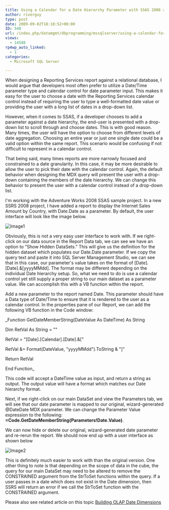 ```yaml
---
title: Using a Calendar for a Date Hierarchy Parameter with SSAS 2008 and SSRS 2008
author: riverguy
type: post
date: 2009-09-02T18:10:52+00:00
ID: 548
url: /index.php/datamgmt/dbprogramming/mssqlserver/using-a-calendar-for-a-date-hierarchy-pa-2010/
views:
  - 14588
rp4wp_auto_linked:
  - 1
categories:
  - Microsoft SQL Server

---
```

When designing a Reporting Services report against a relational database, I would argue that developers most often prefer to utilize a Date/Time parameter type and calendar control for date parameter input. This makes it easy for the user to choose a date with the Reporting Services calendar control instead of requiring the user to type a well-formatted date value or providing the user with a long list of dates in a drop-down list.

However, when it comes to SSAS, if a developer chooses to add a parameter against a date hierarchy, the end-user is presented with a drop-down list to scroll through and choose dates. This is with good reason. Many times, the user will have the option to choose from different levels of date aggregation. Choosing an entire year or just one single date could be a valid option within the same report. This scenario would be confusing if not difficult to represent in a calendar control.

That being said, many times reports are more narrowly focused and constrained to a date granularity. In this case, it may be more desirable to allow the user to pick their date with the calendar control. Again, the default behavior when designing the MDX query will present the user with a drop-down containing the members of the date hierarchy. We can change this behavior to present the user with a calendar control instead of a drop-down list.

I'm working with the Adventure Works 2008 SSAS sample project. In a new SSRS 2008 project, I have added a report to display the Internet Sales Amount by Country, with Date.Date as a parameter. By default, the user interface will look like the image below.

![Image1][1]

Obviously, this is not a very easy user interface to work with. If we right-click on our data source in the Report Data tab, we can see we have an option to "Show Hidden DataSets." This will give us the definition for the hidden dataset which populates our Date.Date parameter. If we copy the query text and paste it into SQL Server Management Studio, we can see that in this case, our parameter's value takes on the format of [Date].[Date].&[yyyyMMdd]. The format may be different depending on the individual Date hierarchy setup. So, what we need to do is use a calendar control yet still supply a proper string to our main dataset as a parameter value. We can accomplish this with a VB function within the report.

Add a new parameter to the report named Date. This parameter should have a Data type of Date/Time to ensure that it is rendered to the user as a calendar control. In the properties pane of our Report, we can add the following VB function in the Code window:

_Function GetDateMemberString(DateValue As DateTime) As String
       
Dim RetVal As String = ""
       
RetVal = "[Date].[Calendar].[Date].&["
       
RetVal &= Format(DateValue, "yyyyMMdd").ToString & "]"
       
Return RetVal
  
End Function_

This code will accept a DateTime value as input, and return a string as output. The output value will have a format which matches our Date hierarchy format.

Next, if we right-click on our main DataSet and view the Parameters tab, we will see that our date parameter is mapped to our original, wizard-generated @DateDate MDX parameter. We can change the Parameter Value expression to the following: **=Code.GetDateMemberString(Parameters!Date.Value)**. 

We can now hide or delete our original, wizard-generated date parameter and re-rerun the report. We should now end up with a user interface as shown below

![Image2][2]

This is definitely much easier to work with than the original version. One other thing to note is that depending on the scope of data in the cube, the query for our main DataSet may need to be altered to remove the CONSTRAINED argument from the StrToSet functions within the query. If a user passes in a date which does not exist in the Date dimension, then SSRS will return an error if we call the StrToSet function with the CONSTRAINED argument.

Please also see related article on this topic [Building OLAP Date Dimensions][3]

 [1]: http://img215.imageshack.us/img215/7002/image1z.jpg "Image1"
 [2]: http://img30.imageshack.us/img30/3941/image2qnd.jpg "Image2"
 [3]: http://www.setfocus.com/TechnicalArticles/Articles/BuildingOLAPDateDimensions.aspx